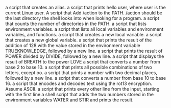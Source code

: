 a script that creates an alias. a script that prints hello user, where user is the current Linux user. A script that Add /action to the PATH. /action should be the last directory the shell looks into when looking for a program. a script that counts the number of directories in the PATH. a script that lists environment variables. a script that lists all local variables and environment variables, and functions. a script that creates a new local variable. a script that creates a new global variable. a script that prints the result of the addition of 128 with the value stored in the environment variable TRUEKNOWLEDGE, followed by a new line. a script that prints the result of POWER divided by DIVIDE, followed by a new line. a script that displays the result of BREATH to the power LOVE a script that converts a number from base 2 to base 10. a script that prints all possible combinations of two letters, except oo. a script that prints a number with two decimal places, followed by a new line. a script that converts a number from base 10 to base 16. a script that encodes and decodes text using the rot13 encryption. Assume ASCII. a script that prints every other line from the input, starting with the first line a shell script that adds the two numbers stored in the environment variables WATER and STIR and prints the result.
